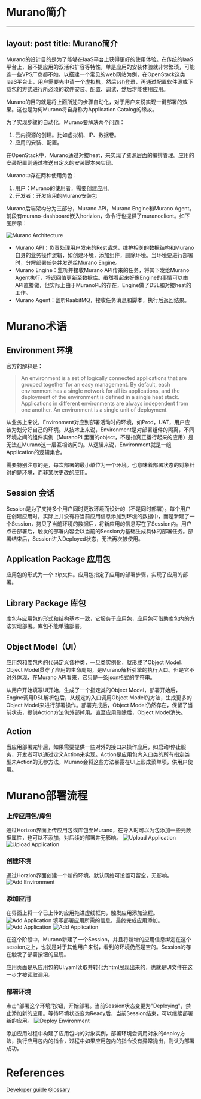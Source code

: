 # Murano简介
---
layout: post
title: Murano简介
---
Murano的设计目的是为了能够在IaaS平台上获得更好的使用体验。在传统的IaaS平台上，且不提应用的双活和扩容等特性，单是应用的安装体验就非常繁琐，可能连一些VPS厂商都不如。以搭建一个常见的web网站为例，在OpenStack这类IaaS平台上，用户需要先申请一个虚拟机，然后ssh登录，再通过配置软件源或下载包的方式进行所必须的软件安装、配置、调试，然后才能使用应用。

Murano的目的就是将上面所述的步骤自动化，对于用户来说实现一键部署的效果。这也是为何Murano将自身称为Application Catalog的缘故。

为了实现步骤的自动化，Murano要解决两个问题：
1. 云内资源的创建。比如虚拟机、IP、数据卷。
2. 应用的安装、配置。

在OpenStack中，Murano通过对接heat，来实现了资源层面的编排管理。应用的安装配置则通过推送自定义的安装脚本来实现。

Murano中存在两种使用角色：
1. 用户：Murano的使用者，需要创建应用。
2. 开发者：开发应用的Murano安装包

Murano后端架构分为三部分，Murano API，Murano Engine和Murano Agent。前段有murano-dashboard嵌入horizion，命令行也提供了muranoclient。如下图所示：

![Murano Architecture](/static/img/murano-intro/architecture.png)

- Murano API：负责处理用户发来的Rest请求，维护相关的数据结构和Murano自身的业务操作逻辑，如创建环境，添加组件，删除环境。当环境要进行部署时，分解部署任务并发送给Murano Engine。
- Murano Engine：监听并接收Murano API传来的任务，将其下发给Murano Agent执行，将返回值更新至数据库。虽然看起来好像Engine的事情可以由API直接做，但实际上由于MuranoPL的存在，Engine做了DSL和对接heat的工作。
- Murano Agent：监听RaabitMQ，接收任务消息和脚本，执行后返回结果。

# Murano术语
## Environment 环境

官方的解释是：
> An environment is a set of logically connected applications that are grouped together for an easy management. By default, each environment has a single network for all its applications, and the deployment of the environment is defined in a single heat stack. Applications in different environments are always independent from one another.
An environment is a single unit of deployment.

从业务上来说，Environment对应到部署活动时的环境，如Prod，UAT，用户应该为划分好自己的环境。从技术上来说，Environment是对部署组件的隔离，不同环境之间的组件实例（MuranoPL里面的object，不是指真正运行起来的应用）是无法在Murano这一层互相访问的。从逻辑来说，Environment就是一组Application的逻辑集合。

需要特别注意的是，每次部署的最小单位为一个环境。也意味着部署状态的对象针对的是环境，而非某次更改的应用。

## Session 会话
Session是为了支持多个用户同时更改环境而设计的（不是同时部署）。每个用户在创建应用时，实际上并没有将当前应用信息添加到环境的数据中，而是新建了一个Session，拷贝了当前环境的数据后，将新应用的信息写在了Session内。用户点击部署后，触发的部署内容会以当前的Session为基础生成具体的部署任务。部署结束后，Session进入Deployed状态，无法再次被使用。

## Application Package 应用包
应用包的形式为一个.zip文件。应用包指定了应用的部署步骤，实现了应用的部署。

## Library Package 库包
库包与应用包的形式和结构基本一致，它服务于应用包，应用包可借助库包内的方法实现部署。库包不能单独部署。

## Object Model（UI）
应用包和库包内的代码定义各种类，一旦类实例化，就形成了Object Model，Object Model贯穿了应用的生命周期，是Murano解析引擎的执行入口。但是它不对外体现，在Murano API看来，它只是一条json格式的字符串。

从用户开始填写UI开始，生成了一个指定类的Object Model，部署开始后，Engine调用DSL解析包后，从规定的入口调用Object Model的方法，生成更多的Object Model来进行部署操作。部署完成后，Object Model仍然存在，保留了当前状态，提供Action方法供外部掉用。直至应用删除后，Object Model消失。

## Action
当应用部署完毕后，如果需要提供一些对外的接口来操作应用，如启动/停止服务，开发者可以通过定义Action来实现。Action是应用包内入口类的所有指定类型未Action的无参方法，Murano会将这些方法暴露在UI上形成菜单项，供用户使用。

# Murano部署流程
### 上传应用包/库包
通过Horizon界面上传应用包或库包至Murano，在导入时可以为包添加一些元数据属性，也可以不添加，对后续的部署并无影响。
![Upload Application](/static/img/murano-intro/upload-app.png)
![Upload Application](/static/img/murano-intro/upload-app2.png)

### 创建环境
通过Horzion界面创建一个新的环境。默认网络可设置可留空，无影响。
![Add Environment](/static/img/murano-intro/create-env.png)

### 添加应用
在界面上将一个已上传的应用拖进虚线框内，触发应用添加流程。
![Add Application](/static/img/murano-intro/add-app.png)
填写部署应用所需的信息，最终完成应用添加。
![Add Application](/static/img/murano-intro/add-app2.png)
![Add Application](/static/img/murano-intro/add-app3.png)

在这个阶段中，Murano新建了一个Session，并且将新增的应用信息绑定在这个session之上，也就是对于其他用户来说，看到的环境仍然是空的。Session的存在触发了部署按钮的显现。

应用页面是从应用包的UI.yaml读取并转化为html展现出来的，也就是UI文件在这一步才被读取调用。

### 部署环境
点击“部署这个环境”按钮，开始部署。当前Session状态变更为"Deploying"，禁止添加新的应用。等待环境状态变为Ready后，当前Session结束，可以继续部署新的应用。
![Deploy Environment](/static/img/murano-intro/deploy-env.png)

添加应用过程中构建了应用包内的对象实例，部署环境会调用对象的deploy方法，执行应用包内的指令，过程中如果应用包内的指令没有异常抛出，则认为部署成功。

# References
[Developer guide](https://docs.openstack.org/developer/murano/)
[Glossary](https://docs.openstack.org/developer/murano/appendix/articles/specification/murano-api.html)
